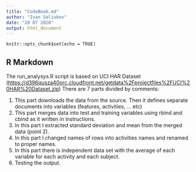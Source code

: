 ```yaml
---
title: "CodeBook.md"
author: "Ivan Seliukov"
date: "28 07 2020"
output: html_document
---
```


```{r setup, include=FALSE}
knitr::opts_chunk$set(echo = TRUE)
```

## R Markdown

The run_analysys.R script is based on UCI HAR Dataset (https://d396qusza40orc.cloudfront.net/getdata%2Fprojectfiles%2FUCI%20HAR%20Dataset.zip)
There are 7 parts divided by comments:
1. This part downloads the data from the source. Then it defines separate documents into variables (features, activities, ... etc)
2. This part merges data into test and training variables using rbind and cbind as it written in instructions.
3. In this part I extracted standard deviation and mean from the merged data (point 2).
4. In this part I changed names of rows into activities names and renamed to proper names.
5. In this part there is independent data set with the average of each variable for each activity and each subject.
6. Testing the output. 